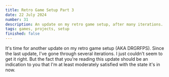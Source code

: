 ```yaml
---
title: Retro Game Setup Part 3
date: 22 July 2024
number: 31
description: An update on my retro game setup, after many iterations.
tags: games, projects, setup
finished: false
---
```


It's time for another update on my retro game setup (AKA DRGRFPS). Since the last update, I've gone through several iterations. I just couldn't seem to get it right. But the fact that you're reading this update should be an indication to you that I'm at least moderately satisfied with the state it's in now.

